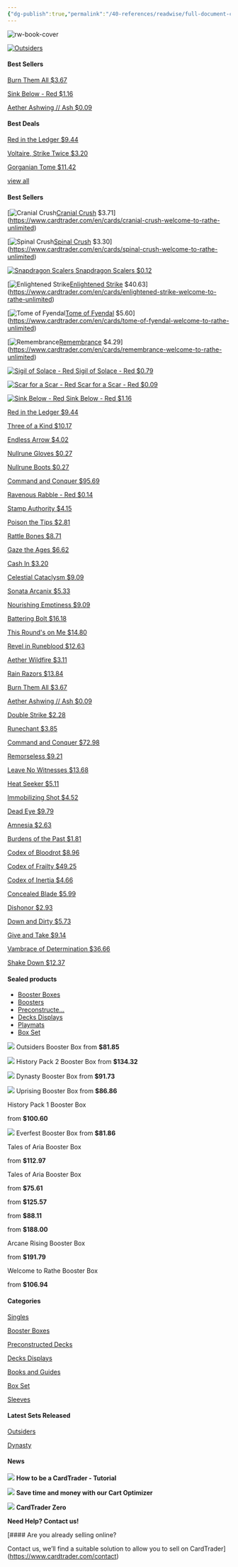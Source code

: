 ```yaml
---
{"dg-publish":true,"permalink":"/40-references/readwise/full-document-contents/outsiders/","tags":["rw/articles"]}
---
```


![rw-book-cover](https://www.cardtrader.com/assets/logo/social-eb29f73554f06ba33ff5cce42a555dfac2a08ddcde4ec8ca861b637784d00d44.png)

[![Outsiders](https://www.cardtrader.com/uploads/posts/image/184/banner_outsiders.jpg)](https://www.cardtrader.com/games/flesh-and-blood/expansions/outsiders/categories)
#### Best Sellers

 [Burn Them All $3.67](https://www.cardtrader.com/en/cards/burn-them-all-uprising) 

 [Sink Below - Red $1.16](https://www.cardtrader.com/en/cards/sink-below-red-welcome-to-rathe-unlimited) 

 [Aether Ashwing // Ash $0.09](https://www.cardtrader.com/en/cards/aether-ashwing-ash-uprising) 

#### Best Deals

 [Red in the Ledger $9.44](https://www.cardtrader.com/en/cards/red-in-the-ledger-arcane-rising-unlimited) 

 [Voltaire, Strike Twice $3.20](https://www.cardtrader.com/en/cards/voltaire-strike-twice-tales-of-aria-first) 

 [Gorganian Tome $11.42](https://www.cardtrader.com/en/cards/gorganian-tome-crucible-of-war-unlimited) 

 [view all](https://www.cardtrader.com/en/highlights) 

#### Best Sellers

 [![Cranial Crush](https://www.cardtrader.com/uploads/blueprints/image/156157/preview_cranial-crush-welcome-to-rathe-unlimited.png)[Cranial Crush](https://www.cardtrader.com/en/cards/cranial-crush-welcome-to-rathe-unlimited) $3.71](https://www.cardtrader.com/en/cards/cranial-crush-welcome-to-rathe-unlimited) 

 [![Spinal Crush](https://www.cardtrader.com/uploads/blueprints/image/156198/preview_spinal-crush-welcome-to-rathe-unlimited.png)[Spinal Crush](https://www.cardtrader.com/en/cards/spinal-crush-welcome-to-rathe-unlimited) $3.30](https://www.cardtrader.com/en/cards/spinal-crush-welcome-to-rathe-unlimited) 

 [![Snapdragon Scalers](https://www.cardtrader.com/uploads/blueprints/image/156275/preview_snapdragon-scalers-welcome-to-rathe-unlimited.png) Snapdragon Scalers $0.12](https://www.cardtrader.com/en/cards/snapdragon-scalers-welcome-to-rathe-unlimited) 

 [![Enlightened Strike](https://www.cardtrader.com/uploads/blueprints/image/156280/preview_enlightened-strike-welcome-to-rathe-unlimited.png)[Enlightened Strike](https://www.cardtrader.com/en/cards/enlightened-strike-welcome-to-rathe-unlimited) $40.63](https://www.cardtrader.com/en/cards/enlightened-strike-welcome-to-rathe-unlimited) 

 [![Tome of Fyendal](https://www.cardtrader.com/uploads/blueprints/image/156281/preview_tome-of-fyendal-welcome-to-rathe-unlimited.png)[Tome of Fyendal](https://www.cardtrader.com/en/cards/tome-of-fyendal-welcome-to-rathe-unlimited) $5.60](https://www.cardtrader.com/en/cards/tome-of-fyendal-welcome-to-rathe-unlimited) 

 [![Remembrance](https://www.cardtrader.com/uploads/blueprints/image/156284/preview_remembrance-welcome-to-rathe-unlimited.png)[Remembrance](https://www.cardtrader.com/en/cards/remembrance-welcome-to-rathe-unlimited) $4.29](https://www.cardtrader.com/en/cards/remembrance-welcome-to-rathe-unlimited) 

 [![Sigil of Solace - Red](https://www.cardtrader.com/uploads/blueprints/image/156294/preview_sigil-of-solace-red-welcome-to-rathe-unlimited.png) Sigil of Solace - Red $0.79](https://www.cardtrader.com/en/cards/sigil-of-solace-red-welcome-to-rathe-unlimited) 

 [![Scar for a Scar - Red](https://www.cardtrader.com/uploads/blueprints/image/156312/preview_scar-for-a-scar-red-welcome-to-rathe-unlimited.png) Scar for a Scar - Red $0.09](https://www.cardtrader.com/en/cards/scar-for-a-scar-red-welcome-to-rathe-unlimited) 

 [![Sink Below - Red](https://www.cardtrader.com/uploads/blueprints/image/156336/preview_sink-below-red-welcome-to-rathe-unlimited.png) Sink Below - Red $1.16](https://www.cardtrader.com/en/cards/sink-below-red-welcome-to-rathe-unlimited) 

 [Red in the Ledger $9.44](https://www.cardtrader.com/en/cards/red-in-the-ledger-arcane-rising-unlimited) 

 [Three of a Kind $10.17](https://www.cardtrader.com/en/cards/three-of-a-kind-arcane-rising-unlimited) 

 [Endless Arrow $4.02](https://www.cardtrader.com/en/cards/endless-arrow-arcane-rising-unlimited) 

 [Nullrune Gloves $0.27](https://www.cardtrader.com/en/cards/nullrune-gloves-arcane-rising-unlimited) 

 [Nullrune Boots $0.27](https://www.cardtrader.com/en/cards/nullrune-boots-arcane-rising-unlimited) 

 [Command and Conquer $95.69](https://www.cardtrader.com/en/cards/command-and-conquer-arcane-rising-unlimited) 

 [Ravenous Rabble - Red $0.14](https://www.cardtrader.com/en/cards/ravenous-rabble-red-arcane-rising-unlimited) 

 [Stamp Authority $4.15](https://www.cardtrader.com/en/cards/stamp-authority-crucible-of-war-unlimited) 

 [Poison the Tips $2.81](https://www.cardtrader.com/en/cards/poison-the-tips-crucible-of-war-unlimited) 

 [Rattle Bones $8.71](https://www.cardtrader.com/en/cards/rattle-bones-crucible-of-war-unlimited) 

 [Gaze the Ages $6.62](https://www.cardtrader.com/en/cards/gaze-the-ages-crucible-of-war-unlimited) 

 [Cash In $3.20](https://www.cardtrader.com/en/cards/cash-in-crucible-of-war-unlimited) 

 [Celestial Cataclysm $9.09](https://www.cardtrader.com/en/cards/celestial-cataclysm-monarch-unlimited) 

 [Sonata Arcanix $5.33](https://www.cardtrader.com/en/cards/sonata-arcanix-monarch-unlimited) 

 [Nourishing Emptiness $9.09](https://www.cardtrader.com/en/cards/nourishing-emptiness-monarch-unlimited) 

 [Battering Bolt $16.18](https://www.cardtrader.com/en/cards/battering-bolt-everfest-first) 

 [This Round's on Me $14.80](https://www.cardtrader.com/en/cards/this-round-s-on-me-everfest-first) 

 [Revel in Runeblood $12.63](https://www.cardtrader.com/en/cards/revel-in-runeblood-everfest-first) 

 [Aether Wildfire $3.11](https://www.cardtrader.com/en/cards/aether-wildfire-everfest-first) 

 [Rain Razors $13.84](https://www.cardtrader.com/en/cards/rain-razors-everfest-first) 

 [Burn Them All $3.67](https://www.cardtrader.com/en/cards/burn-them-all-uprising) 

 [Aether Ashwing // Ash $0.09](https://www.cardtrader.com/en/cards/aether-ashwing-ash-uprising) 

 [Double Strike $2.28](https://www.cardtrader.com/en/cards/double-strike-uprising) 

 [Runechant $3.85](https://www.cardtrader.com/en/cards/runechant-crucible-of-war-first) 

 [Command and Conquer $72.98](https://www.cardtrader.com/en/cards/command-and-conquer-history-pack-1-black-label) 

 [Remorseless $9.21](https://www.cardtrader.com/en/cards/remorseless-history-pack-1-black-label) 

 [Leave No Witnesses $13.68](https://www.cardtrader.com/en/cards/leave-no-witnesses-dynasty) 

 [Heat Seeker $5.11](https://www.cardtrader.com/en/cards/heat-seeker-dynasty) 

 [Immobilizing Shot $4.52](https://www.cardtrader.com/en/cards/immobilizing-shot-dynasty) 

 [Dead Eye $9.79](https://www.cardtrader.com/en/cards/dead-eye-dynasty) 

 [Amnesia $2.63](https://www.cardtrader.com/en/cards/amnesia-outsiders) 

 [Burdens of the Past $1.81](https://www.cardtrader.com/en/cards/burdens-of-the-past-outsiders) 

 [Codex of Bloodrot $8.96](https://www.cardtrader.com/en/cards/codex-of-bloodrot-outsiders) 

 [Codex of Frailty $49.25](https://www.cardtrader.com/en/cards/codex-of-frailty-outsiders) 

 [Codex of Inertia $4.66](https://www.cardtrader.com/en/cards/codex-of-inertia-outsiders) 

 [Concealed Blade $5.99](https://www.cardtrader.com/en/cards/concealed-blade-outsiders) 

 [Dishonor $2.93](https://www.cardtrader.com/en/cards/dishonor-outsiders) 

 [Down and Dirty $5.73](https://www.cardtrader.com/en/cards/down-and-dirty-outsiders) 

 [Give and Take $9.14](https://www.cardtrader.com/en/cards/give-and-take-outsiders) 

 [Vambrace of Determination $36.66](https://www.cardtrader.com/en/cards/vambrace-of-determination-outsiders) 

 [Shake Down $12.37](https://www.cardtrader.com/en/cards/shake-down-outsiders) 

#### Sealed products

* [Booster Boxes](https://www.cardtrader.com/en/flesh-and-blood#featured-sealed-category-81)
* [Boosters](https://www.cardtrader.com/en/flesh-and-blood#featured-sealed-category-82)
* [Preconstructe...](https://www.cardtrader.com/en/flesh-and-blood#featured-sealed-category-83)
* [Decks Displays](https://www.cardtrader.com/en/flesh-and-blood#featured-sealed-category-84)
* [Playmats](https://www.cardtrader.com/en/flesh-and-blood#featured-sealed-category-85)
* [Box Set](https://www.cardtrader.com/en/flesh-and-blood#featured-sealed-category-179)

[![](https://www.cardtrader.com/uploads/blueprints/image/236492/outsiders-booster-box-outsiders.jpg)](https://www.cardtrader.com/en/cards/outsiders-booster-box-outsiders) Outsiders Booster Box
from **$81.85**

[![](https://www.cardtrader.com/uploads/blueprints/image/236488/history-pack-2-booster-box-black-label-edition-history-pack-2-black-label.jpg)](https://www.cardtrader.com/en/cards/history-pack-2-booster-box-black-label-edition-history-pack-2-black-label) History Pack 2 Booster Box
from **$134.32**

[![](https://www.cardtrader.com/uploads/blueprints/image/221810/dynasty-booster-box-dynasty.jpg)](https://www.cardtrader.com/en/cards/dynasty-booster-box-dynasty) Dynasty Booster Box
from **$91.73**

[![](https://www.cardtrader.com/uploads/blueprints/image/210026/uprising-booster-box-uprising.jpg)](https://www.cardtrader.com/en/cards/uprising-booster-box-first-edition-uprising) Uprising Booster Box
from **$86.86**

History Pack 1 Booster Box

from **$100.60**

[![](https://www.cardtrader.com/uploads/blueprints/image/200368/everfest-booster-box-everfest.jpg)](https://www.cardtrader.com/en/cards/everfest-booster-box-first-edition-everfest-first) Everfest Booster Box
from **$81.86**

Tales of Aria Booster Box

from **$112.97**

Tales of Aria Booster Box

from **$75.61**

from **$125.57**

from **$88.11**

from **$188.00**

Arcane Rising Booster Box

from **$191.79**

Welcome to Rathe Booster Box

from **$106.94**

#### Categories

 [Singles](https://www.cardtrader.com/en/games/flesh-and-blood/categories/flesh-and-blood-single-card/blueprints) 

 [Booster Boxes](https://www.cardtrader.com/en/games/flesh-and-blood/categories/flesh-and-blood-booster-boxes/blueprints) 

 [Preconstructed Decks](https://www.cardtrader.com/en/games/flesh-and-blood/categories/flesh-and-blood-booster/blueprints) 

 [Decks Displays](https://www.cardtrader.com/en/games/flesh-and-blood/categories/flesh-and-blood-decks-display/blueprints) 

 [Books and Guides](https://www.cardtrader.com/en/games/flesh-and-blood/categories/flesh-and-blood-books-and-guides/blueprints) 

 [Box Set](https://www.cardtrader.com/en/games/flesh-and-blood/categories/flesh-blood-box-set/blueprints) 

 [Sleeves](https://www.cardtrader.com/en/games/flesh-and-blood/categories/flesh-and-blood-sleeves/blueprints) 

#### Latest Sets Released

 [Outsiders](https://www.cardtrader.com/en/games/flesh-and-blood/expansions/outsiders/categories) 

 [Dynasty](https://www.cardtrader.com/en/games/flesh-and-blood/expansions/dynasty/categories) 

#### News

[![](https://www.cardtrader.com/uploads/posts/image/80/Video_tutorial_square.webp)](https://www.cardtrader.com/tutorials)
**How to be a CardTrader - Tutorial**

[![](https://www.cardtrader.com/uploads/posts/image/79/cart_optimizer4.webp)](https://www.cardtrader.com/wishlists/new)
**Save time and money with our Cart Optimizer**

[![](https://www.cardtrader.com/uploads/posts/image/78/CT_ZERO_NEW_SQUARE.webp)](https://www.cardtrader.com/pages/zero)
**CardTrader Zero**

 **Need Help? Contact us!**

  [#### Are you already selling online?

 Contact us, we’ll find a suitable solution to allow you to sell on CardTrader](https://www.cardtrader.com/contact)

